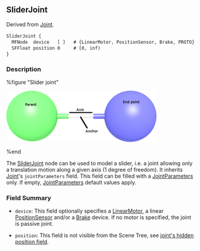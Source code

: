 ## SliderJoint

Derived from [Joint](joint.md).

```
SliderJoint {
  MFNode  device   [ ]   # {LinearMotor, PositionSensor, Brake, PROTO}
  SFFloat position 0     # [0, inf)
}
```

### Description

%figure "Slider joint"

![sliderJoint.png](images/sliderJoint.thumbnail.png)

%end

The [SliderJoint](#sliderjoint) node can be used to model a slider, i.e. a joint allowing only a translation motion along a given axis (1 degree of freedom).
It inherits [Joint](joint.md)'s `jointParameters` field.
This field can be filled with a [JointParameters](jointparameters.md) only.
If empty, [JointParameters](jointparameters.md) default values apply.

### Field Summary

- `device`: This field optionally specifies a [LinearMotor](linearmotor.md), a linear [PositionSensor](positionsensor.md) and/or a [Brake](brake.md) device.
If no motor is specified, the joint is passive joint.

- `position`: This field is not visible from the Scene Tree, see [joint's hidden position field](joint.md#joints-hidden-position-fields).
